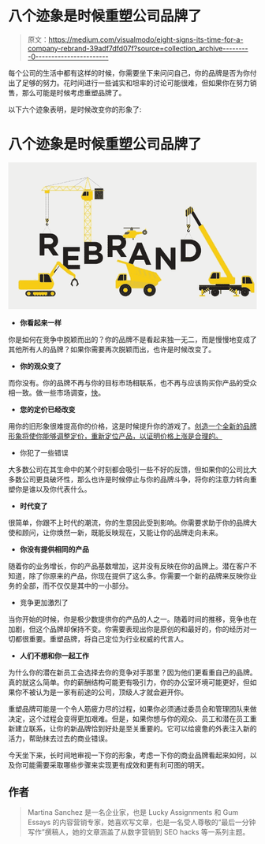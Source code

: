 # 八个迹象是时候重塑公司品牌了

> 原文：<https://medium.com/visualmodo/eight-signs-its-time-for-a-company-rebrand-39adf7dfd07f?source=collection_archive---------0----------------------->

每个公司的生活中都有这样的时候，你需要坐下来问问自己，你的品牌是否为你付出了足够的努力。花时间进行一些诚实和坦率的讨论可能很难，但如果你在努力销售，那么可能是时候考虑重塑品牌了。

以下六个迹象表明，是时候改变你的形象了:

# 八个迹象是时候重塑公司品牌了

![](img/0f12e47a54a15891c71d59c7c2435710.png)

*   **你看起来一样**

你是如何在竞争中脱颖而出的？你的品牌不是看起来独一无二，而是慢慢地变成了其他所有人的品牌？如果你需要再次脱颖而出，也许是时候改变了。

*   **你的观众变了**

而你没有。你的品牌不再与你的目标市场相联系，也不再与应该购买你产品的受众相一致。做一些市场调查，[快](https://visualmodo.com/)。

*   **您的定价已经改变**

用你的旧形象很难提高你的价格，这是时候提升你的游戏了。[创造一个全新的品牌形象将使你能够调整定价，重新定位产品，以证明价格上涨是合理的。](https://visualmodo.com/blog/)

*   你犯了一些错误

大多数公司在其生命中的某个时刻都会吸引一些不好的反馈，但如果你的公司比大多数公司更具破坏性，那么也许是时候停止与你的品牌斗争，将你的注意力转向重塑你是谁以及你代表什么。

*   **时代变了**

很简单，你跟不上时代的潮流，你的生意因此受到影响。你需要求助于你的品牌大使和顾问，让你焕然一新，既能反映现在，又能让你的品牌走向未来。

*   **你没有提供相同的产品**

随着你的业务增长，你的产品基数增加，这并没有反映在你的品牌上。潜在客户不知道，除了你原来的产品，你现在提供了这么多。你需要一个新的品牌来反映你业务的全部，而不仅仅是其中的一小部分。

*   竞争更加激烈了

当你开始的时候，你是极少数提供你的产品的人之一。随着时间的推移，竞争也在加剧，但这个品牌却保持不变。你需要表现出你是原创的和最好的，你的经历对一切都很重要。重塑品牌，将自己定位为行业权威的代言人。

*   **人们不想和你一起工作**

为什么你的潜在新员工会选择去你的竞争对手那里？因为他们更看重自己的品牌。真的就这么简单。你的薪酬结构可能更有吸引力，你的办公室环境可能更好，但如果你不被认为是一家有前途的公司，顶级人才就会避开你。

重塑品牌可能是一个令人筋疲力尽的过程，如果你必须通过委员会和管理团队来做决定，这个过程会变得更加艰难。但是，如果你想与你的观众、员工和潜在员工重新建立联系，让你的新品牌恰到好处是至关重要的。它可以给疲惫的外表注入新的活力，帮助抹去过去的商业错误。

今天坐下来，长时间地审视一下你的形象，考虑一下你的商业品牌看起来如何，以及你可能需要采取哪些步骤来实现更有成效和更有利可图的明天。

## 作者

> Martina Sanchez 是一名企业家，也是 Lucky Assignments 和 Gum Essays 的内容营销专家，她喜欢写文章，也是一名受人尊敬的“最后一分钟写作”撰稿人，她的文章涵盖了从数字营销到 SEO hacks 等一系列主题。